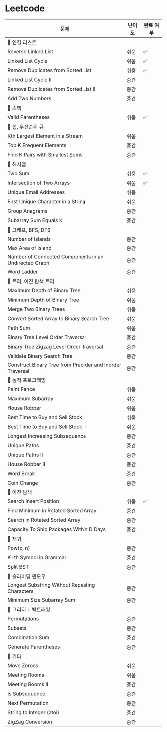 # Leetcode

| 문제                                                      | 난이도 | 완료 여부 |
| --------------------------------------------------------- | ------ | --------- |
| 🚀 연결 리스트                                            |        |           |
| Reverse Linked List                                       | 쉬움   | ✅        |
| Linked List Cycle                                         | 쉬움   | ✅        |
| Remove Duplicates from Sorted List                        | 쉬움   | ✅        |
| Linked List Cycle II                                      | 중간   |           |
| Remove Duplicates from Sorted List II                     | 중간   |           |
| Add Two Numbers                                           | 중간   |           |
| 🚀 스택                                                   |        |           |
| Valid Parentheses                                         | 쉬움   | ✅        |
| 🚀 힙, 우선순위 큐                                        |        |           |
| Kth Largest Element in a Stream                           | 쉬움   |           |
| Top K Frequent Elements                                   | 중간   |           |
| Find K Pairs with Smallest Sums                           | 중간   |           |
| 🚀 해시맵                                                 |        |           |
| Two Sum                                                   | 쉬움   | ✅        |
| Intersection of Two Arrays                                | 쉬움   | ✅        |
| Unique Email Addresses                                    | 쉬움   |           |
| First Unique Character in a String                        | 쉬움   |           |
| Group Anagrams                                            | 중간   |           |
| Subarray Sum Equals K                                     | 중간   |           |
| 🚀 그래프, BFS, DFS                                       |        |           |
| Number of Islands                                         | 중간   |           |
| Max Area of Island                                        | 중간   |           |
| Number of Connected Components in an Undirected Graph     | 중간   |           |
| Word Ladder                                               | 중간   |           |
| 🚀 트리, 이진 탐색 트리                                   |        |           |
| Maximum Depth of Binary Tree                              | 쉬움   |           |
| Minimum Depth of Binary Tree                              | 쉬움   |           |
| Merge Two Binary Trees                                    | 쉬움   |           |
| Convert Sorted Array to Binary Search Tree                | 쉬움   |           |
| Path Sum                                                  | 쉬움   |           |
| Binary Tree Level Order Traversal                         | 중간   |           |
| Binary Tree Zigzag Level Order Traversal                  | 중간   |           |
| Validate Binary Search Tree                               | 중간   |           |
| Construct Binary Tree from Preorder and Inorder Traversal | 중간   |           |
| 🚀 동적 프로그래밍                                        |        |           |
| Paint Fence                                               | 쉬움   |           |
| Maximum Subarray                                          | 쉬움   |           |
| House Robber                                              | 쉬움   |           |
| Best Time to Buy and Sell Stock                           | 쉬움   |           |
| Best Time to Buy and Sell Stock II                        | 쉬움   |           |
| Longest Increasing Subsequence                            | 중간   |           |
| Unique Paths                                              | 중간   |           |
| Unique Paths II                                           | 중간   |           |
| House Robber II                                           | 중간   |           |
| Word Break                                                | 중간   |           |
| Coin Change                                               | 중간   |           |
| 🚀 이진 탐색                                              |        |           |
| Search Insert Position                                    | 쉬움   | ✅        |
| Find Minimum in Rotated Sorted Array                      | 중간   |           |
| Search in Rotated Sorted Array                            | 중간   |           |
| Capacity To Ship Packages Within D Days                   | 중간   |           |
| 🚀 재귀                                                   |        |           |
| Pow(x, n)                                                 | 중간   |           |
| K-th Symbol in Grammar                                    | 중간   |           |
| Split BST                                                 | 중간   |           |
| 🚀 슬라이딩 윈도우                                        |        |           |
| Longest Substring Without Repeating Characters            | 중간   |           |
| Minimum Size Subarray Sum                                 | 중간   |           |
| 🚀 그리디 + 백트래킹                                      |        |           |
| Permutations                                              | 중간   |           |
| Subsets                                                   | 중간   |           |
| Combination Sum                                           | 중간   |           |
| Generate Parentheses                                      | 중간   |           |
| 🚀 기타                                                   |        |           |
| Move Zeroes                                               | 쉬움   |           |
| Meeting Rooms                                             | 쉬움   |           |
| Meeting Rooms II                                          | 중간   |           |
| Is Subsequence                                            | 중간   |           |
| Next Permutation                                          | 중간   |           |
| String to Integer (atoi)                                  | 중간   |           |
| ZigZag Conversion                                         | 중간   |           |

